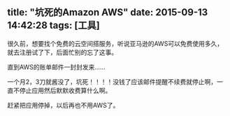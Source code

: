 title: "坑死的Amazon AWS"
date: 2015-09-13 14:42:28
tags: [工具]
---

很久前，想要找个免费的云空间搭服务，听说亚马逊的AWS可以免费使用多久，就去注册试了下，后面忙别的忘了这事。

直到AWS的账单邮件一封封发来......

一个月2，3刀就酱没了，坑死！！！！没钱了应该邮件提醒不续费就停止啊，一直不停止应用然后默默收费算什么啊。

赶紧把应用停掉，以后再也不用AWS了。


